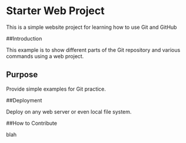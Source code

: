 # Starter Web Project

This is a simple website project for learning how to use Git and GitHub

##Introduction

This example is to show different parts of the Git repository and various commands using a web project.

## Purpose

Provide simple examples for Git practice.

##Deployment

Deploy on any web server or even local file system.

##How to Contribute

blah